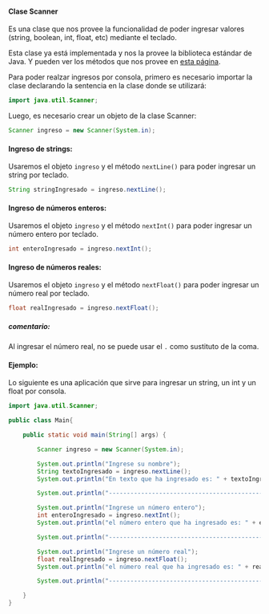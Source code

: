 #### Clase Scanner

Es una clase que nos provee la funcionalidad de poder ingresar
valores (string, boolean, int, float, etc) mediante el teclado.

Esta clase ya está implementada y nos la provee la biblioteca estándar
de Java. Y pueden ver los métodos que nos provee en [esta página](https://docs.oracle.com/javase/8/docs/api/java/util/Scanner.html).

Para poder realzar ingresos por consola, primero es necesario importar la clase
declarando la sentencia en la clase donde se utilizará:

```java
import java.util.Scanner;
```

Luego, es necesario crear un objeto de la clase Scanner:
```java
Scanner ingreso = new Scanner(System.in);
```
#### Ingreso de strings:
Usaremos el objeto ```ingreso``` y el método ```nextLine()``` para poder
ingresar un string por teclado. 

```java
String stringIngresado = ingreso.nextLine();
```

#### Ingreso de números enteros:
Usaremos el objeto ```ingreso``` y el método ```nextInt()``` para poder
ingresar un número entero por teclado.

```java
int enteroIngresado = ingreso.nextInt();
```

#### Ingreso de números reales:
Usaremos el objeto ```ingreso``` y el método ```nextFloat()``` para poder
ingresar un número real por teclado.

```java
float realIngresado = ingreso.nextFloat();
```
##### comentario:
Al ingresar el número real, no se puede usar el ```.``` como sustituto de la coma. 

#### Ejemplo:
Lo siguiente es una aplicación que sirve para ingresar un string,
un int y un float por consola.

```java
import java.util.Scanner;

public class Main{

    public static void main(String[] args) {

        Scanner ingreso = new Scanner(System.in);

        System.out.println("Ingrese su nombre");
        String textoIngresado = ingreso.nextLine();
        System.out.println("En texto que ha ingresado es: " + textoIngresado);

        System.out.println("---------------------------------------------------");

        System.out.println("Ingrese un número entero");
        int enteroIngresado = ingreso.nextInt();
        System.out.println("el número entero que ha ingresado es: " + enteroIngresado);

        System.out.println("---------------------------------------------------");

        System.out.println("Ingrese un número real");
        float realIngresado = ingreso.nextFloat();
        System.out.println("el número real que ha ingresado es: " + realIngresado);

        System.out.println("----------------------------------------------------");

    }
}
```
